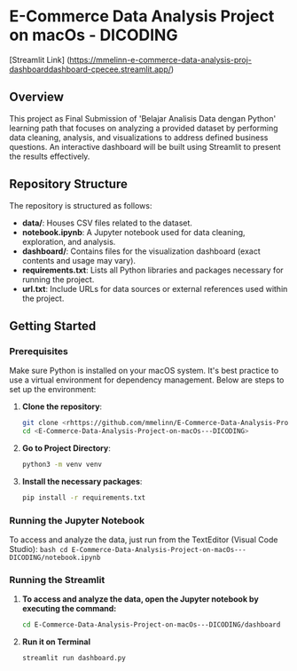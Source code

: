 # E-Commerce Data Analysis Project on macOs - DICODING
[Streamlit Link] (https://mmelinn-e-commerce-data-analysis-proj-dashboarddashboard-cpecee.streamlit.app/)

## Overview

This project as Final Submission of 'Belajar Analisis Data dengan Python' learning path that focuses on analyzing a provided dataset by performing data cleaning, analysis, and visualizations to address defined business questions. An interactive dashboard will be built using Streamlit to present the results effectively.

## Repository Structure

The repository is structured as follows:

- **data/**: Houses CSV files related to the dataset.
- **notebook.ipynb**: A Jupyter notebook used for data cleaning, exploration, and analysis.
- **dashboard/**: Contains files for the visualization dashboard (exact contents and usage may vary).
- **requirements.txt**: Lists all Python libraries and packages necessary for running the project.
- **url.txt**: Include URLs for data sources or external references used within the project.

## Getting Started

### Prerequisites

Make sure Python is installed on your macOS system. It's best practice to use a virtual environment for dependency management. Below are steps to set up the environment:

1. **Clone the repository**:
    ```bash
    git clone <rhttps://github.com/mmelinn/E-Commerce-Data-Analysis-Project-on-macOs---DICODING.git>
    cd <E-Commerce-Data-Analysis-Project-on-macOs---DICODING>
    ```

2. **Go to Project Directory**:
    ```bash
    python3 -m venv venv
    ```

3. **Install the necessary packages**:
    ```bash
    pip install -r requirements.txt
    ```

### Running the Jupyter Notebook

To access and analyze the data, just run from the TextEditor (Visual Code Studio):
    ```bash
    cd E-Commerce-Data-Analysis-Project-on-macOs---DICODING/notebook.ipynb
    ```

### Running the Streamlit

1. **To access and analyze the data, open the Jupyter notebook by executing the command:**
    ```bash
    cd E-Commerce-Data-Analysis-Project-on-macOs---DICODING/dashboard
    ```

2. **Run it on Terminal**
    ```bash
    streamlit run dashboard.py
    ```
